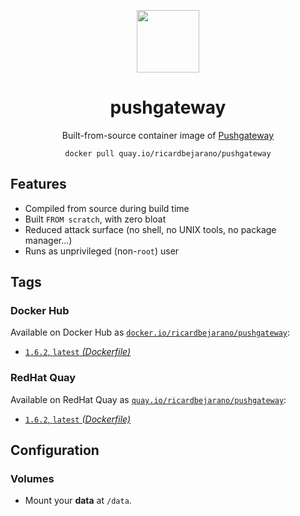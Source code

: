 <div align="center">
	<p><img src="https://em-content.zobj.net/thumbs/160/apple/325/fire_1f525.png" width="100px"></p>
	<h1>pushgateway</h1>
	<p>Built-from-source container image of <a href="https://github.com/prometheus/pushgateway">Pushgateway</a></p>
	<code>docker pull quay.io/ricardbejarano/pushgateway</code>
</div>


## Features

* Compiled from source during build time
* Built `FROM scratch`, with zero bloat
* Reduced attack surface (no shell, no UNIX tools, no package manager...)
* Runs as unprivileged (non-`root`) user


## Tags

### Docker Hub

Available on Docker Hub as [`docker.io/ricardbejarano/pushgateway`](https://hub.docker.com/r/ricardbejarano/pushgateway):

- [`1.6.2`, `latest` *(Dockerfile)*](Dockerfile)

### RedHat Quay

Available on RedHat Quay as [`quay.io/ricardbejarano/pushgateway`](https://quay.io/repository/ricardbejarano/pushgateway):

- [`1.6.2`, `latest` *(Dockerfile)*](Dockerfile)


## Configuration

### Volumes

- Mount your **data** at `/data`.
